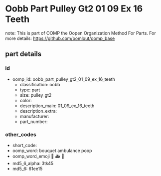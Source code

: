 # Oobb Part Pulley Gt2 01 09 Ex 16 Teeth  

note: This is part of OOMP the Oopen Organization Method For Parts. For more details: https://github.com/oomlout/oomp_base

##  part details





### id
* oomp_id: oobb_part_pulley_gt2_01_09_ex_16_teeth
  * classification: oobb
  * type: part
  * size: pulley_gt2
  * color: 
  * description_main: 01_09_ex_16_teeth
  * description_extra: 
  * manufacturer: 
  * part_number: 

### other_codes
* short_code: 
* oomp_word: bouquet ambulance poop
* oomp_word_emoji :bouquet: :ambulance: :poop:
* md5_6_alpha: 3tk45
* md5_6: 61ee15